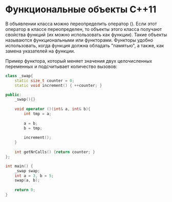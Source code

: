 # Функциональные объекты C++11 #

В объявлении класса можно переопределить оператор (). Если этот оператор в классе переопределен, то объекты этого класса получают свойства функций (их можно использовать как функции). Такие объекты называются функциональными или функторами. Функторы удобно использовать, когда функция должна обладать "памятью", а также, как замена указателей на функции.

Пример функтора, который меняет значения двух целочисленных переменных и подсчитывает количество вызовов:
```c++
class _swap{
    static size_t counter = 0;
    static void increment() { ++counter; }

public:
    _swap(){}
    
    void operator ()(int& a, int& b){
        int tmp = a;
        
        a = b;
        b = tmp;
        
        increment();
    }
    
    int getNrCalls() {return counter; }
};

int main() {
    _swap swap;
    int a = 3, b = 5;
    swap(a, b);
    
    return 0;
}
```